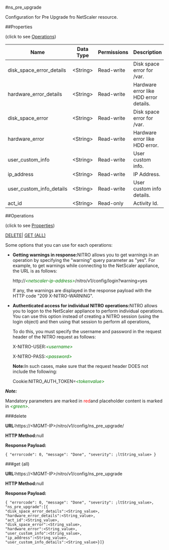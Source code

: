 #ns_pre_upgrade

Configuration for Pre Upgrade fro NetScaler resource.


##Properties 
<span>(click to see [Operations](#opera))</span>


<table><thead><tr><th>Name</th><th>Data Type</th><th>Permissions</th><th>Description</th></tr></thead><tbody><tr><td>disk_space_error_details</td><td>&lt;String></td><td>Read-write</td><td>Disk space error for /var.</td></tr><tr><td>hardware_error_details</td><td>&lt;String></td><td>Read-write</td><td>Hardware error like HDD error details.</td></tr><tr><td>disk_space_error</td><td>&lt;String></td><td>Read-write</td><td>Disk space error for /var.</td></tr><tr><td>hardware_error</td><td>&lt;String></td><td>Read-write</td><td>Hardware error like HDD error.</td></tr><tr><td>user_custom_info</td><td>&lt;String></td><td>Read-write</td><td>User custom info.</td></tr><tr><td>ip_address</td><td>&lt;String></td><td>Read-write</td><td>IP Address.</td></tr><tr><td>user_custom_info_details</td><td>&lt;String></td><td>Read-write</td><td>User custom info details.</td></tr><tr><td>act_id</td><td>&lt;String></td><td>Read-only</td><td>Activity Id.</td></tr></tbody></table>
##Operations 
<span>(click to see [Properties](#prope))</span>


[DELETE](#d)| [GET (ALL)](#get-)


Some options that you can use for each operations:
<ul><li><p><b>Getting warnings in response:</b>NITRO allows you to get warnings in an operation by specifying the "warning" query parameter as "yes". For example, to get warnings while connecting to the NetScaler appliance, the URL is as follows:</p><p>http://<span style="color:green;font-style:italic;">&lt;netscaler-ip-address&gt;</span>/nitro/v1/config/login?warning=yes</p><p>If any, the warnings are displayed in the response payload with the HTTP code "209 X-NITRO-WARNING".</p></li><li><p><b>Authenticated access for individual NITRO operations:</b>NITRO allows you to logon to the NetScaler appliance to perform individual operations. You can use this option instead of creating a NITRO session (using the login object) and then using that session to perform all operations,</p><p>To do this, you must specify the username and password in the request header of the NITRO request as follows:</p><p>X-NITRO-USER:<span style="color:green;font-style:italic;">&lt;username&gt;</span></p><p>X-NITRO-PASS:<span style="color:green;font-style:italic;">&lt;password&gt;</span></p><p><b>Note:</b>In such cases, make sure that the request header DOES not include the following:</p><p>Cookie:NITRO_AUTH_TOKEN=<span style="color:green;font-style:italic;">&lt;tokenvalue&gt;</span></p></li></ul>



***Note:*** 
Mandatory parameters are marked in <span style="color:#FF0000;">red</span>and placeholder content is marked in <span style="color:green;font-style:italic">&lt;green&gt;</span>.

###delete



<b>URL:</b>https://&lt;MGMT-IP&gt;/nitro/v1/config/ns_pre_upgrade/
<b>HTTP Method:</b>null
<b>Response Payload: </b>```{ "errorcode": 0, "message": "Done", "severity": ;ltString_value> }```



###get (all)



<b>URL:</b>https://&lt;MGMT-IP&gt;/nitro/v1/config/ns_pre_upgrade
<b>HTTP Method:</b>null
<b>Response Payload: </b>```{ "errorcode": 0, "message": "Done", "severity": ;ltString_value>, "ns_pre_upgrade":[{"disk_space_error_details":<String_value>,"hardware_error_details":<String_value>,"act_id":<String_value>,"disk_space_error":<String_value>,"hardware_error":<String_value>,"user_custom_info":<String_value>,"ip_address":<String_value>,"user_custom_info_details":<String_value>}]}```



